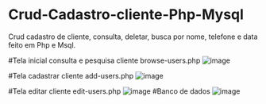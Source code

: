 # Crud-Cadastro-cliente-Php-Mysql
Crud cadastro de cliente, consulta, deletar, busca por nome, telefone e data feito em Php e Msql.


#Tela inicial consulta e pesquisa cliente browse-users.php
![image](https://user-images.githubusercontent.com/99026853/177224154-00db780c-f566-443c-87c4-b012a49f5f33.png)

#Tela cadastrar cliente add-users.php
![image](https://user-images.githubusercontent.com/99026853/177224437-ee14636c-d0ba-4035-a44a-e1bae8b95390.png)

#Tela editar cliente edit-users.php
![image](https://user-images.githubusercontent.com/99026853/177224310-c817cda4-956c-4526-a2c5-67e696ffe5ab.png)
#Banco de dados
![image](https://user-images.githubusercontent.com/99026853/177225743-ad4913eb-6e4b-41de-88e2-218e387cf8c6.png)





